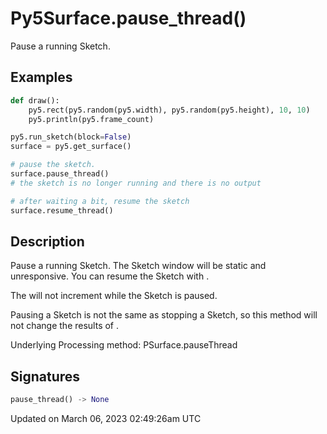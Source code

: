 # Py5Surface.pause_thread()

Pause a running Sketch.

## Examples

<div class="example-table">

<div class="example-row"><div class="example-cell-image">

</div><div class="example-cell-code">

```python
def draw():
    py5.rect(py5.random(py5.width), py5.random(py5.height), 10, 10)
    py5.println(py5.frame_count)

py5.run_sketch(block=False)
surface = py5.get_surface()

# pause the sketch.
surface.pause_thread()
# the sketch is no longer running and there is no output

# after waiting a bit, resume the sketch
surface.resume_thread()
```

</div></div>

</div>

## Description

Pause a running Sketch. The Sketch window will be static and unresponsive. You can resume the Sketch with [](py5surface_resume_thread).

The [](sketch_frame_count) will not increment while the Sketch is paused.

Pausing a Sketch is not the same as stopping a Sketch, so this method will not change the results of [](py5surface_is_stopped).

Underlying Processing method: PSurface.pauseThread

## Signatures

```python
pause_thread() -> None
```

Updated on March 06, 2023 02:49:26am UTC
